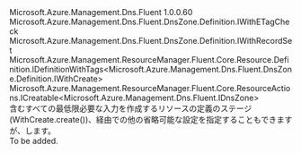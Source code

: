 <Type Name="IWithCreate" FullName="Microsoft.Azure.Management.Dns.Fluent.DnsZone.Definition.IWithCreate">
  <TypeSignature Language="C#" Value="public interface IWithCreate : Microsoft.Azure.Management.Dns.Fluent.DnsZone.Definition.IWithETagCheck, Microsoft.Azure.Management.Dns.Fluent.DnsZone.Definition.IWithRecordSet, Microsoft.Azure.Management.ResourceManager.Fluent.Core.Resource.Definition.IDefinitionWithTags&lt;Microsoft.Azure.Management.Dns.Fluent.DnsZone.Definition.IWithCreate&gt;, Microsoft.Azure.Management.ResourceManager.Fluent.Core.ResourceActions.ICreatable&lt;Microsoft.Azure.Management.Dns.Fluent.IDnsZone&gt;" />
  <TypeSignature Language="ILAsm" Value=".class public interface auto ansi abstract IWithCreate implements class Microsoft.Azure.Management.Dns.Fluent.DnsZone.Definition.IWithETagCheck, class Microsoft.Azure.Management.Dns.Fluent.DnsZone.Definition.IWithRecordSet, class Microsoft.Azure.Management.ResourceManager.Fluent.Core.Resource.Definition.IDefinitionWithTags`1&lt;class Microsoft.Azure.Management.Dns.Fluent.DnsZone.Definition.IWithCreate&gt;, class Microsoft.Azure.Management.ResourceManager.Fluent.Core.ResourceActions.ICreatable`1&lt;class Microsoft.Azure.Management.Dns.Fluent.IDnsZone&gt;, class Microsoft.Azure.Management.ResourceManager.Fluent.Core.ResourceActions.IIndexable" />
  <TypeSignature Language="DocId" Value="T:Microsoft.Azure.Management.Dns.Fluent.DnsZone.Definition.IWithCreate" />
  <TypeSignature Language="VB.NET" Value="Public Interface IWithCreate&#xA;Implements ICreatable(Of IDnsZone), IDefinitionWithTags(Of IWithCreate), IWithETagCheck, IWithRecordSet" />
  <TypeSignature Language="F#" Value="type IWithCreate = interface&#xA;    interface ICreatable&lt;IDnsZone&gt;&#xA;    interface IIndexable&#xA;    interface IWithRecordSet&#xA;    interface IWithETagCheck&#xA;    interface IDefinitionWithTags&lt;IWithCreate&gt;" />
  <AssemblyInfo>
    <AssemblyName>Microsoft.Azure.Management.Dns.Fluent</AssemblyName>
    <AssemblyVersion>1.0.0.60</AssemblyVersion>
  </AssemblyInfo>
  <Interfaces>
    <Interface>
      <InterfaceName>Microsoft.Azure.Management.Dns.Fluent.DnsZone.Definition.IWithETagCheck</InterfaceName>
    </Interface>
    <Interface>
      <InterfaceName>Microsoft.Azure.Management.Dns.Fluent.DnsZone.Definition.IWithRecordSet</InterfaceName>
    </Interface>
    <Interface>
      <InterfaceName>Microsoft.Azure.Management.ResourceManager.Fluent.Core.Resource.Definition.IDefinitionWithTags&lt;Microsoft.Azure.Management.Dns.Fluent.DnsZone.Definition.IWithCreate&gt;</InterfaceName>
    </Interface>
    <Interface>
      <InterfaceName>Microsoft.Azure.Management.ResourceManager.Fluent.Core.ResourceActions.ICreatable&lt;Microsoft.Azure.Management.Dns.Fluent.IDnsZone&gt;</InterfaceName>
    </Interface>
  </Interfaces>
  <Docs>
    <summary>
            含むすべての最低限必要な入力を作成するリソースの定義のステージ (WithCreate.create())、経由での他の省略可能な設定を指定することもできますが、します。
            </summary>
    <remarks>To be added.</remarks>
  </Docs>
  <Members />
</Type>